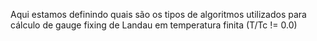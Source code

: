 Aqui  estamos definindo quais são os tipos de algoritmos utilizados para cálculo de gauge fixing de Landau em temperatura finita (T/Tc != 0.0)
